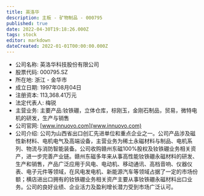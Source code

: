 ```yaml
---
title: 英洛华
description: 主板 - 矿物制品 - 000795
published: true
date: 2022-04-30T19:18:26.000Z
tags: stock
editor: markdown
dateCreated: 2022-01-01T00:00:00.000Z
---
```


- 公司名称: 英洛华科技股份有限公司
- 股票代码: 000795.SZ
- 所在地: 浙江 - 金华市
- 成立日期: 1997年08月04日
- 注册资本: 113,368.41万元
- 法定代表人: 梅锐
- 主营业务: 主要产品:钕铁硼，立体仓库，棕刚玉，金刚石制品，贸易，微特电机的研发，生产与销售
- 公司官网: [www.innuovo.com](www.innuovo.com)
- 公司介绍: 公司为山西省出口创汇先进单位和重点企业之一。公司产品涉及磁性新材料、电机电气及高端设备，主营业务为稀土永磁材料与制品、电机系列、物流与消防智能装备。公司收购赣州东磁100%股权及钕铁硼业务相关资产，进一步完善产业链。赣州东磁多年来从事高性能钕铁硼永磁材料的研发、生产和销售，产品广泛应用于风电、电动机、移动通讯、高档音响、仪器仪表、电子元件等领域，在风电发电机、新能源汽车等领域占据了一定的市场份额；横店进出口拥有的钕铁硼业务相关资产主要从事钕铁硼永磁材料出口业务。公司的良好业绩、企业活力及盈利增长潜力受到市场广泛认可。


